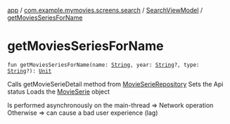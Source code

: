 [app](../../index.md) / [com.example.mymovies.screens.search](../index.md) / [SearchViewModel](index.md) / [getMoviesSeriesForName](./get-movies-series-for-name.md)

# getMoviesSeriesForName

`fun getMoviesSeriesForName(name: `[`String`](https://kotlinlang.org/api/latest/jvm/stdlib/kotlin/-string/index.html)`, year: `[`String`](https://kotlinlang.org/api/latest/jvm/stdlib/kotlin/-string/index.html)`?, type: `[`String`](https://kotlinlang.org/api/latest/jvm/stdlib/kotlin/-string/index.html)`?): `[`Unit`](https://kotlinlang.org/api/latest/jvm/stdlib/kotlin/-unit/index.html)

Calls getMovieSerieDetail method from [MovieSerieRepository](../../com.example.mymovies.repository/-movie-serie-repository/index.md)
Sets the Api status
Loads the [MovieSerie](../../com.example.mymovies.models/-movie-serie/index.md) object

Is performed asynchronously on the main-thread =&gt; Network operation
Otherwise =&gt; can cause a bad user experience (lag)

